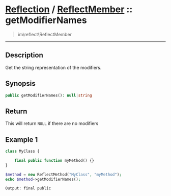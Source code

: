 # [Reflection](reflect.md) / [ReflectMember](reflect-ReflectMember.md) :: getModifierNames
 > im\reflect\ReflectMember
____

## Description
Get the string representation of the modifiers.

## Synopsis
```php
public getModifierNames(): null|string
```

## Return
This will return `NULL` if there are no modifiers

## Example 1
```php
class MyClass {

    final public function myMethod() {}
}

$method = new ReflectMethod("MyClass", "myMethod");
echo $method->getModifierNames();
```

```
Output: final public
```
